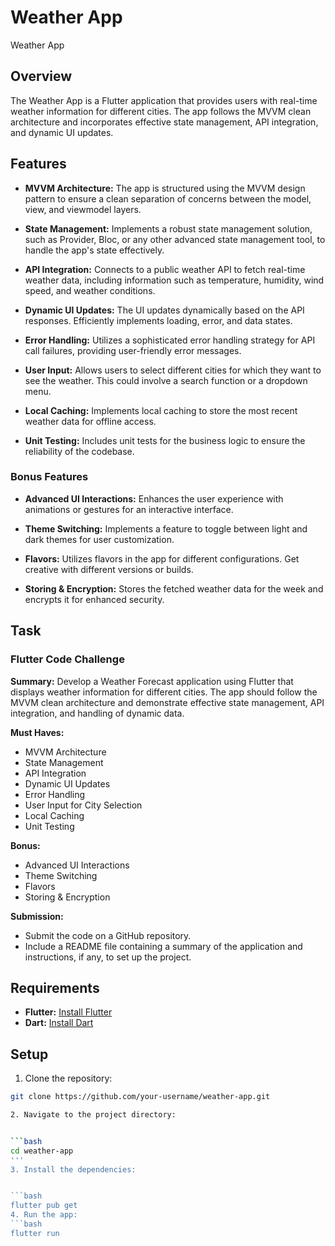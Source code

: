 # Weather App

Weather App

## Overview

The Weather App is a Flutter application that provides users with real-time weather information for different cities. The app follows the MVVM clean architecture and incorporates effective state management, API integration, and dynamic UI updates.

## Features

- **MVVM Architecture:** The app is structured using the MVVM design pattern to ensure a clean separation of concerns between the model, view, and viewmodel layers.

- **State Management:** Implements a robust state management solution, such as Provider, Bloc, or any other advanced state management tool, to handle the app's state effectively.

- **API Integration:** Connects to a public weather API to fetch real-time weather data, including information such as temperature, humidity, wind speed, and weather conditions.

- **Dynamic UI Updates:** The UI updates dynamically based on the API responses. Efficiently implements loading, error, and data states.

- **Error Handling:** Utilizes a sophisticated error handling strategy for API call failures, providing user-friendly error messages.

- **User Input:** Allows users to select different cities for which they want to see the weather. This could involve a search function or a dropdown menu.

- **Local Caching:** Implements local caching to store the most recent weather data for offline access.

- **Unit Testing:** Includes unit tests for the business logic to ensure the reliability of the codebase.

### Bonus Features

- **Advanced UI Interactions:** Enhances the user experience with animations or gestures for an interactive interface.

- **Theme Switching:** Implements a feature to toggle between light and dark themes for user customization.

- **Flavors:** Utilizes flavors in the app for different configurations. Get creative with different versions or builds.

- **Storing & Encryption:** Stores the fetched weather data for the week and encrypts it for enhanced security.

## Task

### Flutter Code Challenge

**Summary:**
Develop a Weather Forecast application using Flutter that displays weather information for different cities. The app should follow the MVVM clean architecture and demonstrate effective state management, API integration, and handling of dynamic data.

**Must Haves:**

- MVVM Architecture
- State Management
- API Integration
- Dynamic UI Updates
- Error Handling
- User Input for City Selection
- Local Caching
- Unit Testing

**Bonus:**

- Advanced UI Interactions
- Theme Switching
- Flavors
- Storing & Encryption

**Submission:**

- Submit the code on a GitHub repository.
- Include a README file containing a summary of the application and instructions, if any, to set up the project.

## Requirements

- **Flutter:** [Install Flutter](https://flutter.dev/docs/get-started/install)
- **Dart:** [Install Dart](https://dart.dev/get-dart)

## Setup

1. Clone the repository:

```bash
git clone https://github.com/your-username/weather-app.git

2. Navigate to the project directory:


```bash
cd weather-app
'''
3. Install the dependencies:


```bash
flutter pub get
4. Run the app:
```bash
flutter run
```

